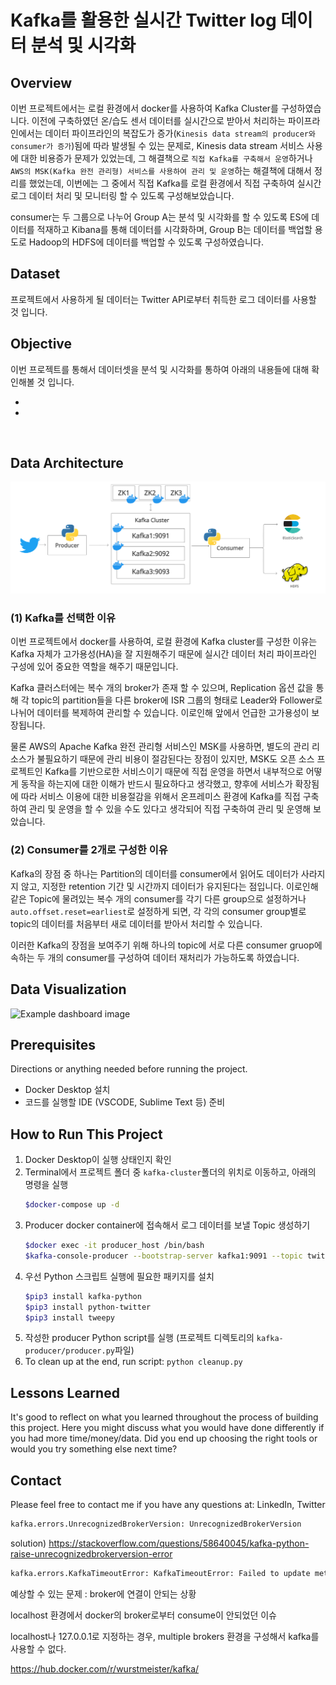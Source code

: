 # **Kafka를 활용한 실시간 Twitter log 데이터 분석 및 시각화**

## **Overview**

이번 프로젝트에서는 로컬 환경에서 docker를 사용하여 Kafka Cluster를 구성하였습니다. 이전에 구축하였던 온/습도 센서 데이터를 실시간으로 받아서 처리하는 파이프라인에서는 데이터 파이프라인의 복잡도가 증가(`Kinesis data stream의 producer와 consumer가 증가`)됨에 따라 발생될 수 있는 문제로, Kinesis data stream 서비스 사용에 대한 비용증가 문제가 있었는데, 그 해결책으로 `직접 Kafka를 구축해서 운영`하거나 `AWS의 MSK(Kafka 완전 관리형) 서비스를 사용하여 관리 및 운영`하는 해결책에 대해서 정리를 했었는데, 이번에는 그 중에서 직접 Kafka를 로컬 환경에서 직접 구축하여 실시간 로그 데이터 처리 및 모니터링 할 수 있도록 구성해보았습니다. 

consumer는 두 그룹으로 나누어 Group A는 분석 및 시각화를 할 수 있도록 ES에 데이터를 적재하고 Kibana를 통해 데이터를 시각화하며, Group B는 데이터를 백업할 용도로 Hadoop의 HDFS에 데이터를 백업할 수 있도록 구성하였습니다.

## **Dataset**

프로젝트에서 사용하게 될 데이터는 Twitter API로부터 취득한 로그 데이터를 사용할 것 입니다. 

## **Objective**

이번 프로젝트를 통해서 데이터셋을 분석 및 시각화를 통하여 아래의 내용들에 대해 확인해볼 것 입니다.

- 
- 

<br/>

## **Data Architecture**

![Example architecture image](assets/220724_kafka_twitter_log.png)

### **(1) Kafka를 선택한 이유**

이번 프로젝트에서 docker를 사용하여, 로컬 환경에 Kafka cluster를 구성한 이유는 Kafka 자체가 고가용성(HA)을 잘 지원해주기 때문에 실시간 데이터 처리 파이프라인 구성에 있어 중요한 역할을 해주기 때문입니다.

Kafka 클러스터에는 복수 개의 broker가 존재 할 수 있으며, Replication 옵션 값을 통해 각 topic의 partition들을 다른 broker에 ISR 그룹의 형태로 Leader와 Follower로 나뉘어 데이터를 복제하여 관리할 수 있습니다. 이로인해 앞에서 언급한 고가용성이 보장됩니다. 

물론 AWS의 Apache Kafka 완전 관리형 서비스인 MSK를 사용하면, 별도의 관리 리소스가 불필요하기 때문에 관리 비용이 절감된다는 장점이 있지만, MSK도 오픈 소스 프로젝트인 Kafka를 기반으로한 서비스이기 때문에 직접 운영을 하면서 내부적으로 어떻게 동작을 하는지에 대한 이해가 반드시 필요하다고 생각했고, 향후에 서비스가 확장됨에 따라 서비스 이용에 대한 비용절감을 위해서 온프레미스 환경에 Kafka를 직접 구축하여 관리 및 운영을 할 수 있을 수도 있다고 생각되어 직접 구축하여 관리 및 운영해 보았습니다. 

### **(2) Consumer를 2개로 구성한 이유**

Kafka의 장점 중 하나는 Partition의 데이터를 consumer에서 읽어도 데이터가 사라지지 않고, 지정한 retention 기간 및 시간까지 데이터가 유지된다는 점입니다. 
이로인해 같은 Topic에 물려있는 복수 개의 consumer를 각기 다른 group으로 설정하거나 `auto.offset.reset=earliest`로 설정하게 되면, 각 각의 consumer group별로 topic의 데이터를 처음부터 새로 데이터를 받아서 처리할 수 있습니다. 

이러한 Kafka의 장점을 보여주기 위해 하나의 topic에 서로 다른 consumer gruop에 속하는 두 개의 consumer를 구성하여 데이터 재처리가 가능하도록 하였습니다. 

## **Data Visualization**

![Example dashboard image](example-dashboard.png)

## Prerequisites

Directions or anything needed before running the project.

- Docker Desktop 설치
- 코드를 실행할 IDE (VSCODE, Sublime Text 등) 준비

## How to Run This Project 

1. Docker Desktop이 실행 상태인지 확인
2. Terminal에서 프로젝트 폴더 중 `kafka-cluster`폴더의 위치로 이동하고, 아래의 명령을 실행
    ```zsh
    $docker-compose up -d
    ```
3. Producer docker container에 접속해서 로그 데이터를 보낼 Topic 생성하기 
    ```zsh
    $docker exec -it producer_host /bin/bash
    $kafka-console-producer --bootstrap-server kafka1:9091 --topic twitter
    ```
3. 우선 Python 스크립트 실행에 필요한 패키지를 설치
    ```zsh
    $pip3 install kafka-python
    $pip3 install python-twitter
    $pip3 install tweepy
    ```
3. 작성한 producer Python script를 실행 (프로젝트 디렉토리의 `kafka-producer/producer.py`파일)
4. To clean up at the end, run script: `python cleanup.py`

## Lessons Learned

It's good to reflect on what you learned throughout the process of building this project. Here you might discuss what you would have done differently if you had more time/money/data. Did you end up choosing the right tools or would you try something else next time?

## Contact

Please feel free to contact me if you have any questions at: LinkedIn, Twitter


```zsh
kafka.errors.UnrecognizedBrokerVersion: UnrecognizedBrokerVersion
```
solution)
https://stackoverflow.com/questions/58640045/kafka-python-raise-unrecognizedbrokerversion-error

```zsh
kafka.errors.KafkaTimeoutError: KafkaTimeoutError: Failed to update metadata after 60.0 secs.
```
예상할 수 있는 문제 : broker에 연결이 안되는 상황

localhost 환경에서 docker의 broker로부터 consume이 안되었던 이슈

localhost나 127.0.0.1로 지정하는 경우, multiple brokers 환경을 구성해서 kafka를 사용할 수 없다.

https://hub.docker.com/r/wurstmeister/kafka/
